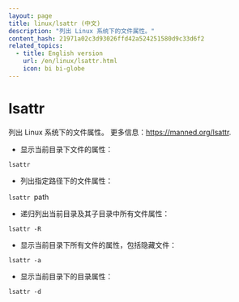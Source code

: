 ```yaml
---
layout: page
title: linux/lsattr (中文)
description: "列出 Linux 系统下的文件属性。"
content_hash: 21971a02c3d93026ffd42a524251580d9c33d6f2
related_topics:
  - title: English version
    url: /en/linux/lsattr.html
    icon: bi bi-globe
---
```

# lsattr

列出 Linux 系统下的文件属性。
更多信息：<https://manned.org/lsattr>.

- 显示当前目录下文件的属性：

`lsattr`

- 列出指定路径下的文件属性：

`lsattr `<span class="tldr-var badge badge-pill bg-dark-lm bg-white-dm text-white-lm text-dark-dm font-weight-bold">path</span>

- 递归列出当前目录及其子目录中所有文件属性：

`lsattr -R`

- 显示当前目录下所有文件的属性，包括隐藏文件：

`lsattr -a`

- 显示当前目录下的目录属性：

`lsattr -d`
